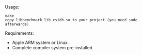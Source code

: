 Usage:
```
make
copy libbenchmark_lib_csidh.so to your project (you need sudo afterwards)
```

Requirements:

- Apple ARM system or Linux.
- Complete compiler system pre-installed.